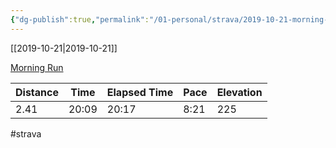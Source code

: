 ```yaml
---
{"dg-publish":true,"permalink":"/01-personal/strava/2019-10-21-morning-run/"}
---
```



[[2019-10-21\|2019-10-21]]

[Morning Run](https://www.strava.com/activities/2807027301)

| Distance | Time  | Elapsed Time | Pace | Elevation |
| -------- | ----- | ------------ | ---- | --------- |
| 2.41     | 20:09 | 20:17        | 8:21 | 225       |




#strava
